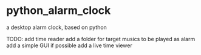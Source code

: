 # python_alarm_clock
a desktop alarm clock, based on python

TODO:
add time reader
add a folder for target musics to be played as alarm
add a simple GUI if possible
add a live time viewer
